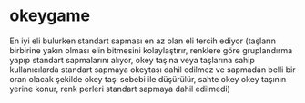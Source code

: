 # okeygame
En iyi eli bulurken standart sapması en az olan eli tercih ediyor (taşların birbirine yakın olması elin bitmesini kolaylaştırır, renklere göre gruplandırma yapıp standart sapmalarını alıyor, okey taşına veya taşlarına sahip kullanıcılarda standart sapmaya okeytaşı dahil edilmez ve sapmadan belli bir oran olacak şekilde okey taşı sebebi ile düşürülür, sahte okey okey taşının yerine konur, renk perleri standart sapmaya dahil edilmedi)
